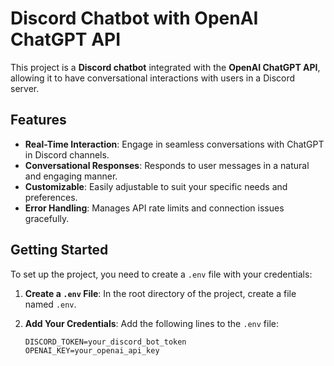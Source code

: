 # Discord Chatbot with OpenAI ChatGPT API

This project is a **Discord chatbot** integrated with the **OpenAI ChatGPT API**, allowing it to have conversational interactions with users in a Discord server.

## Features

- **Real-Time Interaction**: Engage in seamless conversations with ChatGPT in Discord channels.
- **Conversational Responses**: Responds to user messages in a natural and engaging manner.
- **Customizable**: Easily adjustable to suit your specific needs and preferences.
- **Error Handling**: Manages API rate limits and connection issues gracefully.

## Getting Started

To set up the project, you need to create a `.env` file with your credentials:

1. **Create a `.env` File**: In the root directory of the project, create a file named `.env`.
   
2. **Add Your Credentials**: Add the following lines to the `.env` file:
   ```plaintext
   DISCORD_TOKEN=your_discord_bot_token
   OPENAI_KEY=your_openai_api_key
